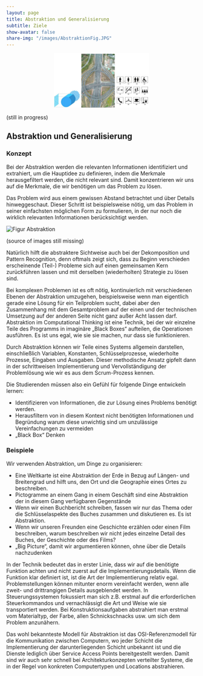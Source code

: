 ```yaml
---
layout: page
title: Abstraktion und Generalisierung
subtitle: Ziele
show-avatar: false
share-img: "/images/AbstraktionFig.JPG"
--- 
```


<center><img src="/images/AbstraktionFig.jpg" width="50%" height="50%"/></center>

(still in progress)

## Abstraktion und Generalisierung

### Konzept
Bei der Abstraktion werden die relevanten Informationen identifiziert und extrahiert, um die Hauptidee zu definieren, indem die Merkmale herausgefiltert werden, die nicht relevant sind. Damit konzentrieren wir uns auf die Merkmale, die wir benötigen um das Problem zu lösen.

Das Problem wird aus einem gewissen Abstand betrachtet und über Details hinweggeschaut. Dieser Schritt ist beispielsweise nötig, um das Problem in seiner einfachsten möglichen Form zu formulieren, in der nur noch die wirklich relevanten Informationen berücksichtigt werden.

![Figur Abstraktion](https://ctathtw.github.io/images/AbstraktionFig.jpg)

(source of images still missing)

Natürlich hilft die abstraktere Sichtweise auch bei der Dekomposition und Pattern Recognition, denn oftmals zeigt sich, dass zu Beginn verschieden erscheinende (Teil-) Probleme sich auf einen gemeinsamen Kern zurückführen lassen und mit derselben (wiederholten) Strategie zu lösen sind.

Bei komplexen Problemen ist es oft nötig, kontinuierlich mit verschiedenen Ebenen der Abstraktion umzugehen, beispielsweise wenn man eigentlich gerade eine Lösung für ein Teilproblem sucht, dabei aber den Zusammenhang mit dem Gesamtproblem auf der einen und der technischen Umsetzung auf der anderen Seite nicht ganz außer Acht lassen darf.
Abstraktion im Computational Thinking ist eine Technik, bei der wir einzelne Teile des Programms in imaginäre „Black Boxes“ aufteilen, die Operationen ausführen. Es ist uns egal, wie sie sie machen, nur dass sie funktionieren.

Durch Abstraktion können wir Teile eines Systems allgemein darstellen, einschließlich Variablen, Konstanten, Schlüsselprozesse, wiederholte Prozesse, Eingaben und Ausgaben.
Dieser methodische Ansatz gipfelt dann in der schrittweisen Implementierung und Vervollständigung der Problemlösung wie wir es aus dem Scrum-Prozess kennen.

Die Studierenden müssen also ein Gefühl für folgende Dinge entwickeln lernen:

*	Identifizieren von Informationen, die zur Lösung eines Problems benötigt werden. 
*	Herausfiltern von in diesem Kontext nicht benötigten Informationen und Begründung warum diese unwichtig sind um unzulässige Vereinfachungen zu vermeiden
*	„Black Box“ Denken

### Beispiele

Wir verwenden Abstraktion, um Dinge zu organisieren: 
*	 Eine Weltkarte ist eine Abstraktion der Erde in Bezug auf Längen- und Breitengrad und hilft uns, den Ort und die Geographie eines Ortes zu beschreiben. 
*	Pictogramme an einem Gang in einem Geschäft sind eine Abstraktion der in diesem Gang verfügbaren Gegenstände 
*	Wenn wir einen Buchbericht schreiben, fassen wir nur das Thema oder die Schlüsselaspekte des Buches zusammen und diskutieren es. Es ist Abstraktion. 
*	Wenn wir unseren Freunden eine Geschichte erzählen oder einen Film beschreiben, warum beschreiben wir nicht jedes einzelne Detail des Buches, der Geschichte oder des Films?
*	„Big Picture“, damit wir argumentieren können, ohne über die Details nachzudenken

In der Technik bedeutet das in erster Linie, dass wir auf die benötigte Funktion achten und nicht zuerst auf die Implementierungsdetails. Wenn die Funktion klar definiert ist, ist die Art der Implementierung relativ egal. Problemstellungen können mitunter enorm vereinfacht werden, wenn alle zweit- und drittrangigen Details ausgeblendet werden. In Steuerungssystemen fokussiert man sich z.B. erstmal auf die erforderlichen Steuerkommandos und vernachlässigt die Art und Weise wie sie transportiert werden. Bei Konstruktionsaufgaben abstrahiert man erstmal vom Materialtyp, der Farbe, allen Schnickschnacks usw. um sich dem Problem anzunähern.

Das wohl bekannteste Modell für Abstraktion ist das OSI-Referenzmodell für die Kommunikation zwischen Computern, wo jeder Schicht die Implementierung der darunterliegenden Schicht unbekannt ist und die Dienste lediglich über Service Access Points bereitgestellt werden. Damit sind wir auch sehr schnell bei Architekturkonzepten verteilter Systeme, die in der Regel von konkreten Computertypen und Locations abstrahieren.
